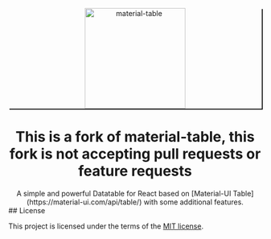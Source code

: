 <p align="center" style="box-shadow: 2px 2px;">
  <a href="https://material-table.com" rel="noopener" target="_blank" ><img width="200" src="https://raw.githubusercontent.com/mbrn/material-table.com/master/docs/assets/logo-back.png" alt="material-table"></a></p>
</p>

<h1 align="center">This is a fork of material-table, this fork is not accepting pull requests or feature requests</h1>

<div align="center">
A simple and powerful Datatable for React based on [Material-UI Table](https://material-ui.com/api/table/) with some additional features.

</div>
## License

This project is licensed under the terms of the [MIT license](/LICENSE).
